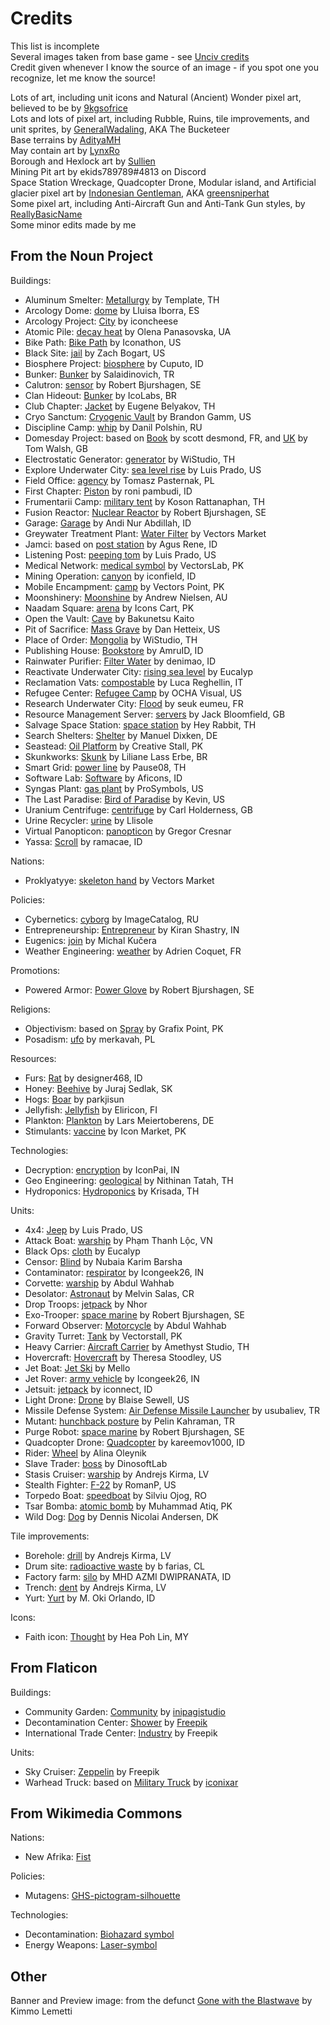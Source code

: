 # Credits

This list is incomplete<br>
Several images taken from base game - see [Unciv credits](https://github.com/yairm210/Unciv/blob/master/docs/Credits.md)<br>
Credit given whenever I know the source of an image - if you spot one you recognize, let me know the source!

Lots of art, including unit icons and Natural (Ancient) Wonder pixel art, believed to be by [9kgsofrice](https://github.com/9kgsofrice)<br>
Lots and lots of pixel art, including Rubble, Ruins, tile improvements, and unit sprites, by [GeneralWadaling](https://github.com/GeneralWadaling), AKA The Bucketeer<br>
Base terrains by [AdityaMH](https://github.com/AdityaMH)<br>
May contain art by [LynxRo](https://github.com/lynxro)<br>
Borough and Hexlock art by [Sullien](https://github.com/Sullien)<br>
Mining Pit art by ekids789789#4813 on Discord<br>
Space Station Wreckage, Quadcopter Drone, Modular island, and Artificial glacier pixel art by [Indonesian Gentleman](https://www.instagram.com/indonesian_gentleman_portfolio/), AKA [greensniperhat](https://www.fiverr.com/greensniperhat/draw-science-fiction-and-fantasy-stuff)<br>
Some pixel art, including Anti-Aircraft Gun and Anti-Tank Gun styles, by [ReallyBasicName](https://github.com/ReallyBasicName)<br>
Some minor edits made by me


## From the Noun Project

Buildings:
* Aluminum Smelter: [Metallurgy](https://thenounproject.com/icon/metallurgy-2078841/) by Template, TH
* Arcology Dome: [dome](https://thenounproject.com/term/dome/945836/) by Lluisa Iborra, ES
* Arcology Project: [City](https://thenounproject.com/term/city/2488561/) by iconcheese
* Atomic Pile: [decay heat](https://thenounproject.com/icon/decay-heat-3292204/) by Olena Panasovska, UA
* Bike Path: [Bike Path](https://thenounproject.com/icon/bike-path-6276/) by Iconathon, US
* Black Site: [jail](https://thenounproject.com/term/jail/2585095/) by Zach Bogart, US
* Biosphere Project: [biosphere](https://thenounproject.com/icon/biosphere-4146798/) by Cuputo, ID
* Bunker: [Bunker](https://thenounproject.com/icon/bunker-1189654/) by Salaidinovich, TR
* Calutron: [sensor](https://thenounproject.com/icon/sensor-4110877/) by Robert Bjurshagen, SE
* Clan Hideout: [Bunker](https://thenounproject.com/icon/bunker-2972283/) by IcoLabs, BR
* Club Chapter: [Jacket](https://thenounproject.com/icon/jacket-97230/) by Eugene Belyakov, TH
* Cryo Sanctum: [Cryogenic Vault](https://thenounproject.com/icon/cryogenic-vault-115036/) by Brandon Gamm, US
* Discipline Camp: [whip](https://thenounproject.com/icon/whip-6740093/) by Danil Polshin, RU
* Domesday Project: based on [Book](https://thenounproject.com/icon/book-2173674/) by scott desmond, FR, and [UK](https://thenounproject.com/icon/uk-695682/) by Tom Walsh, GB
* Electrostatic Generator: [generator](https://thenounproject.com/icon/generator-4308223/) by WiStudio, TH
* Explore Underwater City: [sea level rise](https://thenounproject.com/icon/sea-level-rise-200223/) by Luis Prado, US
* Field Office: [agency](https://thenounproject.com/icon/agency-984400/) by Tomasz Pasternak, PL
* First Chapter: [Piston](https://thenounproject.com/icon/piston-6027703/) by roni pambudi, ID
* Frumentarii Camp: [military tent](https://thenounproject.com/icon/military-tent-4831044/) by Koson Rattanaphan, TH
* Fusion Reactor: [Nuclear Reactor](https://thenounproject.com/term/nuclear-reactor/4110972/) by Robert Bjurshagen, SE
* Garage: [Garage](https://thenounproject.com/icon/garage-6886587/) by Andi Nur Abdillah, ID
* Greywater Treatment Plant: [Water Filter](https://thenounproject.com/icon/water-filter-1929073/) by Vectors Market
* Jamci: based on [post station](https://thenounproject.com/icon/post-station-6507806/) by Agus Rene, ID
* Listening Post: [peeping tom](https://thenounproject.com/term/peeping-tom/38344/) by Luis Prado, US
* Medical Network: [medical symbol](https://thenounproject.com/icon/medical-symbol-4224166/) by VectorsLab, PK
* Mining Operation: [canyon](https://thenounproject.com/icon/canyon-3005193/) by iconfield, ID
* Mobile Encampment: [camp](https://thenounproject.com/icon/camp-3242188/) by Vectors Point, PK
* Moonshinery: [Moonshine](https://thenounproject.com/icon/moonshine-1923/) by Andrew Nielsen, AU
* Naadam Square: [arena](https://thenounproject.com/icon/arena-5746074/) by Icons Cart, PK
* Open the Vault: [Cave](https://thenounproject.com/icon/cave-1842205/) by Bakunetsu Kaito
* Pit of Sacrifice: [Mass Grave](https://thenounproject.com/icon/mass-grave-75126/) by Dan Hetteix, US
* Place of Order: [Mongolia](https://thenounproject.com/icon/mongolia-2012938/) by WiStudio, TH
* Publishing House: [Bookstore](https://thenounproject.com/icon/bookstore-3658621/) by AmruID, ID
* Rainwater Purifier: [Filter Water](https://thenounproject.com/icon/filter-water-3923269/) by denimao, ID
* Reactivate Underwater City: [rising sea level](https://thenounproject.com/icon/rising-sea-level-4197935/) by Eucalyp
* Reclamation Vats: [compostable](https://thenounproject.com/icon/compostable-107010/) by Luca Reghellin, IT
* Refugee Center: [Refugee Camp](https://thenounproject.com/icon/refugee-camp-2120771/) by OCHA Visual, US
* Research Underwater City: [Flood](https://thenounproject.com/icon/flood-159584/) by seuk eumeu, FR
* Resource Management Server: [servers](https://thenounproject.com/icon/servers-4668166/) by Jack Bloomfield, GB
* Salvage Space Station: [space station](https://thenounproject.com/icon/space-station-3572432/) by Hey Rabbit, TH
* Search Shelters: [Shelter](https://thenounproject.com/icon/shelter-934966/) by Manuel Dixken, DE
* Seastead: [Oil Platform](https://thenounproject.com/term/oil-platform/175820/) by Creative Stall, PK
* Skunkworks: [Skunk](https://thenounproject.com/icon/skunk-570430/) by Liliane Lass Erbe, BR
* Smart Grid: [power line](https://thenounproject.com/icon/power-line-1832965/) by Pause08, TH
* Software Lab: [Software](https://thenounproject.com/icon/software-2882603/) by Aficons, ID
* Syngas Plant: [gas plant](https://thenounproject.com/icon/gas-plant-1970746/) by ProSymbols, US
* The Last Paradise: [Bird of Paradise](https://thenounproject.com/icon/bird-of-paradise-3890707/) by Kevin, US
* Uranium Centrifuge: [centrifuge](https://thenounproject.com/icon/centrifuge-3771162/) by Carl Holderness, GB
* Urine Recycler: [urine](https://thenounproject.com/term/urine/3650621/) by Llisole
* Virtual Panopticon: [panopticon](https://thenounproject.com/icon/panopticon-176669/) by Gregor Cresnar
* Yassa: [Scroll](https://thenounproject.com/icon/scroll-6952494/) by ramacae, ID

Nations:
* Proklyatyye: [skeleton hand](https://thenounproject.com/icon/skeleton-hand-2108458/) by Vectors Market

Policies:
* Cybernetics: [cyborg](https://thenounproject.com/icon/cyborg-406675/) by ImageCatalog, RU
* Entrepreneurship: [Entrepreneur](https://thenounproject.com/term/entrepreneur/2338644/) by Kiran Shastry, IN
* Eugenics: [join](https://thenounproject.com/icon/join-295758/) by Michal Kučera
* Weather Engineering: [weather](https://thenounproject.com/icon/weather-3203994/) by Adrien Coquet, FR

Promotions:
* Powered Armor: [Power Glove](https://thenounproject.com/icon/power-glove-118878/) by Robert Bjurshagen, SE

Religions:
* Objectivism: based on [Spray](https://thenounproject.com/icon/spray-2975166/) by Grafix Point, PK
* Posadism: [ufo](https://thenounproject.com/icon/ufo-1903713/) by merkavah, PL

Resources:
* Furs: [Rat](https://thenounproject.com/icon/rat-2193355/) by designer468, ID
* Honey: [Beehive](https://thenounproject.com/icon/beehive-727898/) by Juraj Sedlak, SK
* Hogs: [Boar](https://thenounproject.com/icon/boar-931007/) by parkjisun
* Jellyfish: [Jellyfish](https://thenounproject.com/term/jellyfish/53744/) by Eliricon, FI
* Plankton: [Plankton](https://thenounproject.com/icon/plankton-3926460/) by Lars Meiertoberens, DE
* Stimulants: [vaccine](https://thenounproject.com/icon/vaccine-5392925/) by Icon Market, PK

Technologies:
* Decryption: [encryption](https://thenounproject.com/icon/encryption-3627994/) by IconPai, IN
* Geo Engineering: [geological](https://thenounproject.com/term/geological/2631469/) by Nithinan Tatah, TH
* Hydroponics: [Hydroponics](https://thenounproject.com/icon/hydroponics-83408/) by Krisada, TH

Units:
* 4x4: [Jeep](https://thenounproject.com/icon/jeep-2648/) by Luis Prado, US
* Attack Boat: [warship](https://thenounproject.com/icon/warship-2507030/) by Phạm Thanh Lộc, VN
* Black Ops: [cloth](https://thenounproject.com/icon/cloth-1948963/) by Eucalyp
* Censor: [Blind](https://thenounproject.com/icon/blind-2139794/) by Nubaia Karim Barsha
* Contaminator: [respirator](https://thenounproject.com/icon/respirator-4018346/) by Icongeek26, IN
* Corvette: [warship](https://thenounproject.com/term/warship/1806952/) by Abdul Wahhab
* Desolator: [Astronaut](https://thenounproject.com/icon/astronaut-3402350/) by Melvin Salas, CR
* Drop Troops: [jetpack](https://thenounproject.com/icon/jetpack-3394735/) by Nhor
* Exo-Trooper: [space marine](https://thenounproject.com/icon/space-marine-118870/) by Robert Bjurshagen, SE 
* Forward Observer: [Motorcycle](https://thenounproject.com/icon/motorcycle-1578797/) by Abdul Wahhab
* Gravity Turret: [Tank](https://thenounproject.com/icon/tank-3679624/) by Vectorstall, PK
* Heavy Carrier: [Aircraft Carrier](https://thenounproject.com/icon/aircraft-carrier-4133107/) by Amethyst Studio, TH
* Hovercraft: [Hovercraft](https://thenounproject.com/icon/hovercraft-30739/) by Theresa Stoodley, US
* Jet Boat: [Jet Ski](https://thenounproject.com/term/jet-ski/1676951/) by Mello
* Jet Rover: [army vehicle](https://thenounproject.com/icon/army-vehicle-4080546/) by Icongeek26, IN
* Jetsuit: [jetpack](https://thenounproject.com/icon/jetpack-3529977/) by iconnect, ID
* Light Drone: [Drone](https://thenounproject.com/icon/drone-32876/) by Blaise Sewell, US
* Missile Defense System: [Air Defense Missile Launcher](https://thenounproject.com/icon/air-defense-missile-launcher-1189656/) by usubaliev, TR
* Mutant: [hunchback posture](https://thenounproject.com/icon/hunchback-posture-3666455/) by Pelin Kahraman, TR
* Purge Robot: [space marine](https://thenounproject.com/icon/space-marine-118882/) by Robert Bjurshagen, SE 
* Quadcopter Drone: [Quadcopter](https://thenounproject.com/icon/quadcopter-2003189/) by kareemov1000, ID
* Rider: [Wheel](https://thenounproject.com/icon/wheel-1053398/) by Alina Oleynik
* Slave Trader: [boss](https://thenounproject.com/icon/boss-990401/) by DinosoftLab
* Stasis Cruiser: [warship](https://thenounproject.com/icon/warship-3863470/) by Andrejs Kirma, LV
* Stealth Fighter: [F-22](https://thenounproject.com/icon/f-22-751638/) by RomanP, US
* Torpedo Boat: [speedboat](https://thenounproject.com/icon/speedboat-2713601/) by Silviu Ojog, RO
* Tsar Bomba: [atomic bomb](https://thenounproject.com/icon/atomic-bomb-4991299/) by Muhammad Atiq, PK
* Wild Dog: [Dog](https://thenounproject.com/icon/dog-180819/) by Dennis Nicolai Andersen, DK

Tile improvements:
* Borehole: [drill](https://thenounproject.com/icon/drill-1132331/) by Andrejs Kirma, LV
* Drum site: [radioactive waste](https://thenounproject.com/icon/radioactive-waste-1086494/) by b farias, CL
* Factory farm: [silo](https://thenounproject.com/icon/silo-2860577/) by MHD AZMI DWIPRANATA, ID
* Trench: [dent](https://thenounproject.com/icon/dent-3355848/) by Andrejs Kirma, LV
* Yurt: [Yurt](https://thenounproject.com/icon/yurt-4673233/) by M. Oki Orlando, ID

Icons:
* Faith icon: [Thought](https://thenounproject.com/term/thought/608383/) by Hea Poh Lin, MY 


## From Flaticon

Buildings:
* Community Garden: [Community](https://www.flaticon.com/free-icon/community_10632234) by [inipagistudio](https://www.flaticon.com/authors/inipagistudio)
* Decontamination Center: [Shower](https://www.flaticon.com/free-icon/shower_9654790) by [Freepik](https://www.flaticon.com/authors/freepik)
* International Trade Center: [Industry](https://www.flaticon.com/free-icon/industry_48566) by Freepik

Units:
* Sky Cruiser: [Zeppelin](https://www.flaticon.com/free-icon/zeppelin_2073258) by Freepik
* Warhead Truck: based on [Military Truck](https://www.flaticon.com/free-icon/military-truck_3939694) by [iconixar](https://www.flaticon.com/authors/iconixar)


## From Wikimedia Commons

Nations:
* New Afrika: [Fist](https://commons.wikimedia.org/wiki/File:Fist.png)

Policies:
* Mutagens: [GHS-pictogram-silhouette](https://commons.wikimedia.org/wiki/File:GHS-pictogram-silhouette.svg)

Technologies:
* Decontamination: [Biohazard symbol](https://commons.wikimedia.org/wiki/File:Biohazard_symbol.svg)
* Energy Weapons: [Laser-symbol](https://commons.wikimedia.org/wiki/File:Laser-symbol.svg)

## Other

Banner and Preview image: from the defunct [Gone with the Blastwave](http://www.blastwave-comic.com/) by Kimmo Lemetti